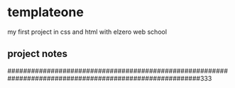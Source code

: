  # templateone
my first project in css and html with elzero web school
## project  notes
#########################################################################################################333
